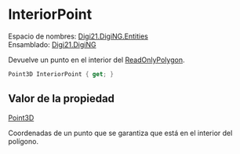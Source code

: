 # InteriorPoint

Espacio de nombres: [Digi21.DigiNG.Entities](../../../)  
Ensamblado: [Digi21.DigiNG](../../../../)

Devuelve un punto en el interior del [ReadOnlyPolygon](../).

```csharp
Point3D InteriorPoint { get; }
```

## Valor de la propiedad

[Point3D](../../../../digi21.math/clases/point3d.md)

Coordenadas de un punto que se garantiza que está en el interior del polígono.

